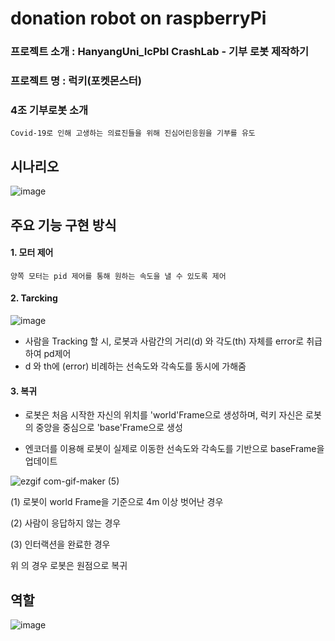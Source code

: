 # donation robot on raspberryPi

### 프로젝트 소개 : HanyangUni_IcPbl CrashLab - 기부 로봇 제작하기
                
                
                
### 프로젝트 명 : 럭키(포켓몬스터)




### 4조 기부로봇 소개 
    Covid-19로 인해 고생하는 의료진들을 위해 진심어린응원을 기부를 유도

  
  
  

## 시나리오
![image](https://user-images.githubusercontent.com/70446214/103131597-ba7a5800-46e4-11eb-9454-8bc153989066.png)

## 주요 기능 구현 방식

#### 1. 모터 제어 
    양쪽 모터는 pid 제어를 통해 원하는 속도을 낼 수 있도록 제어

#### 2. Tarcking

![image](https://user-images.githubusercontent.com/70446214/103130856-c3b5f580-46e1-11eb-8ced-a4112b7903e4.png)

- 사람을 Tracking 할 시, 로봇과 사람간의 거리(d) 와 각도(th) 자체를 error로 취급하여
  pd제어
- d 와 th에 (error) 비례하는 선속도와 각속도를 동시에 가해줌

#### 3. 복귀

- 로봇은 처음 시작한 자신의 위치를 'world'Frame으로 생성하며, 럭키 자신은
로봇의 중앙을 중심으로 'base'Frame으로 생성

- 엔코더를 이용해 로봇이 실제로 이동한 선속도와 각속도를 기반으로 baseFrame을 업데이트

![ezgif com-gif-maker (5)](https://user-images.githubusercontent.com/70446214/103131682-10e79680-46e5-11eb-95bb-ccb9fd45daa6.gif)

(1) 로봇이 world Frame을 기준으로 4m 이상 벗어난 경우

(2) 사람이 응답하지 않는 경우

(3) 인터랙션을 완료한 경우

위 의 경우 로봇은 원점으로 복귀

## 역할

![image](https://user-images.githubusercontent.com/70446214/103132389-b996f580-46e7-11eb-92e8-fd66c3b71222.png)



